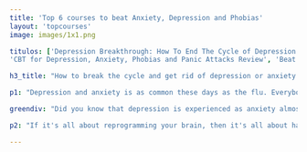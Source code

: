 ```yaml
---
title: 'Top 6 courses to beat Anxiety, Depression and Phobias'
layout: 'topcourses'
image: images/1x1.png

titulos: ['Depression Breakthrough: How To End The Cycle of Depression Review',
'CBT for Depression, Anxiety, Phobias and Panic Attacks Review', 'Beat anxiety with the tapping therapy EFT Review', 'Treating-PTSD-Trauma-Phobias-With-The-Rewind-Technique-Review', 'How to completely cure anxiety forever - without medication Review' ,'The Complete Stress & Anxiety Breakthrough Programme Review']

h3_title: "How to break the cycle and get rid of depression or anxiety for good?"

p1: "Depression and anxiety is as common these days as the flu. Everybody has gone through these states at some point in life. The remarkable thing about the human brain though, is the ability to overcome. Overcome any state and override a particular negative emotion by cognitive training. In this top course selection we wanted to review the top courses out there that teach you just that - how to take control of your feelings by enhancing your cognitive skills. Essentially it's all about taking control of your brain."

greendiv: "Did you know that depression is experienced as anxiety almost 65% of the time. With sufficient cognitive training you are able to suppress these feelings of anxiety, which in turn enables you to efficiently reprogram your brain not to experience the state of depression."

p2: "If it's all about reprogramming your brain, then it's all about having the right attitude. And wanting to learn about cognitive control is certainly the best start to actually overcoming this state of mind. Efficiency of cure is doubled when supported by a clear focus on achieving a depression-less state and our reviewed courses are here to help you do just that."

---
```



